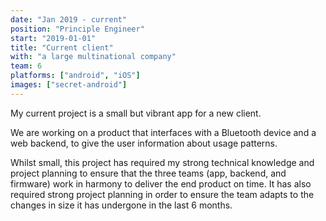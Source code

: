 ```yaml
---
date: "Jan 2019 - current"
position: "Principle Engineer"
start: "2019-01-01"
title: "Current client"
with: "a large multinational company"
team: 6
platforms: ["android", "iOS"]
images: ["secret-android"]
---
```

My current project is a small but vibrant app for a new client.

We are working on a product that interfaces with a Bluetooth device and a web backend, to give the user information about usage patterns.

Whilst small, this project has required my strong technical knowledge and project planning to ensure that the three teams (app, backend, and firmware) work in harmony to deliver the end product on time. It has also required strong project planning in order to ensure the team adapts to the changes in size it has undergone in the last 6 months.